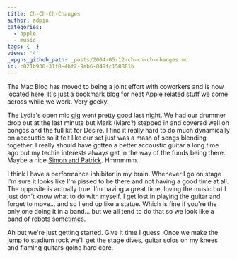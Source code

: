 ```yaml
---
title: Ch-Ch-Ch-Changes
author: admin
categories:
  - apple
  - music
tags: {  }
views: '4'
_wpghs_github_path: _posts/2004-05-12-ch-ch-ch-changes.md
id: c821b930-31f8-4bf2-9ab6-849fc158881b
---
```

<p>The Mac Blog has moved to being a joint effort with coworkers and is now located <a href="http://ccs.usask.ca/macblog/">here</a>.  It's just a bookmark blog for neat Apple related stuff we come across while we work.  Very geeky.</p>
<p>The Lydia's open mic gig went pretty good last night.  We had our drummer drop out at the last minute but Mark (Marc?) stepped in and covered well on congos and the full kit for Desire.  I find it really hard to do much dynamically on accoustic so it felt like our set just was a mash of songs blending together.  I really should have gotten a better accoustic guitar a long time ago but my techie interests always get in the way of the funds being there.  Maybe a nice <a href="http://www.simonandpatrick.ca/">Simon and Patrick</a>.  Hmmmmm...</p>
<p>I think I have a performance inhibitor in my brain.  Whenever I go on stage I'm sure it looks like I'm pissed to be there and not having a good time at all.  The opposite is actually true.  I'm having a great time, loving the music but I just don't know what to do with myself.  I get lost in playing the guitar and forget to move...  and so I end up like a statue.  Which is fine if you're the only one doing it in a band... but we all tend to do that so we look like a band of robots sometimes.</p>
<p>Ah but we're just getting started.  Give it time I guess.  Once we make the jump to stadium rock we'll get the stage dives, guitar solos on my knees and flaming guitars going hard core.</p>
